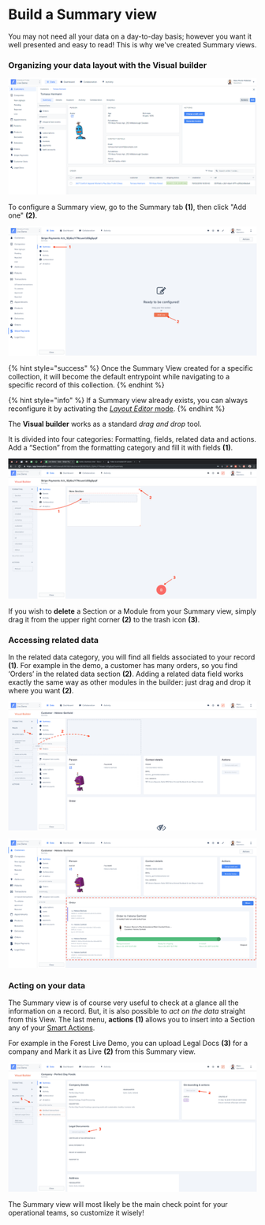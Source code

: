 # Build a Summary view

You may not need all your data on a day-to-day basis; however you want it well presented and easy to read! This is why we've created Summary views.

### Organizing your data layout with the Visual builder&#x20;

![](<../../.gitbook/assets/image (97).png>)

To configure a Summary view, go to the Summary tab **(1)**, then click "Add one" **(2)**.

![](<../../.gitbook/assets/2019-06-28_16.38.36.png>)

{% hint style="success" %}
Once the Summary View created for a specific collection, it will become the default entrypoint while navigating to a specific record of this collection.
{% endhint %}

{% hint style="info" %}
If a Summary view already exists, you can always reconfigure it by activating the [_Layout Editor_ mode](using-the-layout-editor-mode/).
{% endhint %}

The **Visual builder** works as a standard _drag and drop_ tool.&#x20;

It is divided into four categories: Formatting, fields, related data and actions. Add a “Section” from the formatting category and fill it with fields **(1)**.

![](<../../.gitbook/assets/2019-06-28_16.53.57 (2).png>)

If you wish to **delete** a Section or a Module from your Summary view, simply drag it from the upper right corner **(2)** to the trash icon **(3)**.

### Accessing related data

In the related data category, you will find all fields associated to your record **(1)**. For example in the demo, a customer has many orders, so you find ‘Orders’ in the related data section **(2)**. Adding a related data field works exactly the same way as other modules in the builder: just drag and drop it where you want **(2)**.

![](<../../.gitbook/assets/2019-06-28_17.59.12 (2).png>)

![](<../../.gitbook/assets/2019-06-28_17.43.59.png>)

### Acting on your data

The Summary view is of course very useful to check at a glance all the information on a record. But, it is also possible to _act_ _on the data_ straight from this View. The last menu, **actions** **(1)** allows you to insert into a Section any of your [Smart Actions](../../collections/actions/create-and-manage-smart-actions.md).

For example in the Forest Live Demo, you can upload Legal Docs **(3)** for a company and Mark it as Live **(2)** from this Summary view.

![](<../../.gitbook/assets/2019-06-28_18.15.40.png>)

The Summary view will most likely be the main check point for your operational teams, so customize it wisely!
